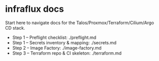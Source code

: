 # infraflux docs

Start here to navigate docs for the Talos/Proxmox/Terraform/Cilium/Argo CD stack.

- Step 1 – Preflight checklist: ./preflight.md
- Step 1 – Secrets inventory & mapping: ./secrets.md
- Step 2 – Image Factory: ./image-factory.md
- Step 3 – Terraform repo & CI skeleton: ./terraform.md
